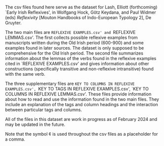 The csv files found here serve as the dataset for Lash, Elliott (forthcoming) `Early Irish Reflexives', in Wolfgang Hock, Götz Keydana, and Paul Widmer (eds) *Reflexivity* [Mouton Handbooks of Indo-European Typology 2], De Gruyter.

The two main files are `REFLEXIVE EXAMPLES.csv' and `REFLEXIVE LEMMAS.csv'. The first collects possible reflexive examples from manuscripts written during the Old Irish period (600-900) and some examples found in later sources. 
The dataset is only supposed to be comprehensive for the Old Irish period.
The second file summarizes information about the lemmas of the verbs found in the reflexive examples cited in `REFLEXIVE EXAMPLES.csv' and gives information about other constructions (specifically transitive and non-reflexive intransitive) found with the same verb.

The three supplementary files are `KEY TO COLUMNS IN REFLEXIVE EXAMPLES.csv', `KEY TO TAGS IN REFLEXIVE EXAMPLES.csv', `KEY TO COLUMNS IN REFLEXIVE LEMMAS.csv'. 
These files provide information about how to read and use the information found in the two main files. They include an explanation of the tags and column headings and the interaction between particular tags and columns.

All of the files in this dataset are work in progress as of February 2024 and may be updated in the future.

Note that the symbol ¢ is used throughout the csv files as a placeholder for a comma.

